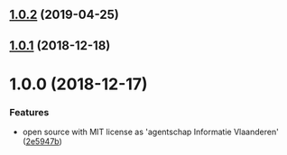 ## [1.0.2](https://github.com/informatievlaanderen/enable-requestrewind-middleware/compare/v1.0.1...v1.0.2) (2019-04-25)

## [1.0.1](https://github.com/informatievlaanderen/enable-requestrewind-middleware/compare/v1.0.0...v1.0.1) (2018-12-18)

# 1.0.0 (2018-12-17)


### Features

* open source with MIT license as 'agentschap Informatie Vlaanderen' ([2e5947b](https://github.com/informatievlaanderen/enable-requestrewind-middleware/commit/2e5947b))
